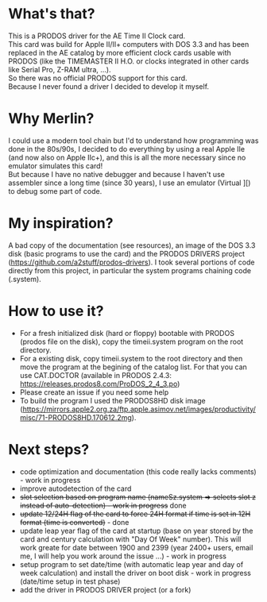 # What's that?
This is a PRODOS driver for the AE Time II Clock card.  
This card was build for Apple II/II+ computers with DOS 3.3 and has been replaced in the AE catalog by more efficient clock cards usable with PRODOS (like the TIMEMASTER II H.O. or clocks integrated in other cards like Serial Pro, Z-RAM ultra, ...).  
So there was no official PRODOS support for this card.  
Because I never found a driver I decided to develop it myself.  
# Why Merlin?
I could use a modern tool chain but I'd to understand how programming was done in the 80s/90s, I decided to do everything by using a real Apple IIe (and now also on Apple IIc+), and this is all the more necessary since no emulator simulates this card!  
But because I have no native debugger and because I haven't use assembler since a long time (since 30 years), I use an emulator (Virtual ][) to debug some part of code.  
# My inspiration?
A bad copy of the documentation (see resources), an image of the DOS 3.3 disk (basic programs to use the card) and the PRODOS DRIVERS project (https://github.com/a2stuff/prodos-drivers). I took several portions of code directly from this project, in particular the system programs chaining code (.system).  
# How to use it?
- For a fresh initialized disk (hard or floppy) bootable with PRODOS (prodos file on the disk), copy the timeii.system program on the root directory.  
- For a existing disk, copy timeii.system to the root directory and then move the program at the begining of the catalog list. For that you can use CAT.DOCTOR (available in PRODOS 2.4.3: https://releases.prodos8.com/ProDOS_2_4_3.po)
- Please create an issue if you need some help  
- To build the program I used the PRODOS8HD disk image (https://mirrors.apple2.org.za/ftp.apple.asimov.net/images/productivity/misc/71-PRODOS8HD.170612.2mg).  
# Next steps?
- code optimization and documentation (this code really lacks comments) - work in progress  
- improve autodetection of the card  
- ~~slot selection based on program name (nameSz.system => selects slot z instead of auto-detection) - work in progress~~ done  
- ~~update 12/24H flag of the card to force 24H format if time is set in 12H format (time is converted)~~ - done
- update leap year flag of the card at startup (base on year stored by the card and century calculation with "Day Of Week" number). This will work greate for date between 1900 and 2399 (year 2400+ users, email me, I will help you work around the issue ...) - work in progress 
- setup program to set date/time (with automatic leap year and day of week calculation) and install the driver on boot disk - work in progress (date/time setup in test phase)  
- add the driver in PRODOS DRIVER project (or a fork)  
